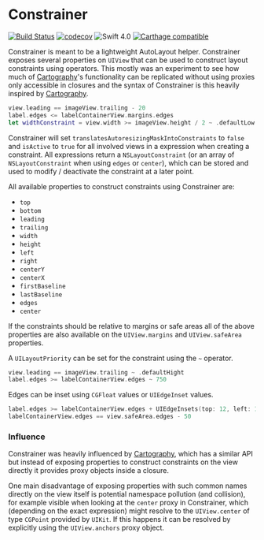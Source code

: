 # Constrainer

[![Build Status](https://travis-ci.org/daehn/Constrainer.svg?branch=develop)](https://travis-ci.org/daehn/Constrainer) [![codecov](https://codecov.io/gh/daehn/Constrainer/branch/develop/graph/badge.svg)](https://codecov.io/gh/daehn/Constrainer) ![Swift 4.0](https://img.shields.io/badge/Swift-4.0-orange.svg?style=flat)
[![Carthage compatible](https://img.shields.io/badge/Carthage-compatible-4BC51D.svg?style=flat)](https://github.com/Carthage/Carthage)

Constrainer is meant to be a lightweight AutoLayout helper. Constrainer exposes several properties on `UIView` that can be used to construct layout constraints using operators. This mostly was an experiment to see how much of [Cartography](https://github.com/robb/Cartography)'s functionality can be replicated without using proxies only accessible in closures and the syntax of Constrainer is this heavily inspired by [Cartography](https://github.com/robb/Cartography).

```swift
view.leading == imageView.trailing - 20
label.edges <= labelContainerView.margins.edges
let widthConstraint = view.width >= imageView.height / 2 ~ .defaultLow
```

Constrainer will set `translatesAutoresizingMaskIntoConstraints` to `false` and `isActive` to `true` for all involved views in a expression when creating a constraint.
All expressions return a `NSLayoutConstraint` (or an array of `NSLayoutConstraint` when using `edges` or `center`), which can be stored and used to modify / deactivate the constraint at a later point.

All available properties to construct constraints using Constrainer are:

* `top`
* `bottom`
* `leading`
* `trailing`
* `width`
* `height`
* `left`
* `right`
* `centerY`
* `centerX`
* `firstBaseline`
* `lastBaseline`
* `edges`
* `center`

If the constraints should be relative to margins or safe areas all of the above properties are also available on the `UIView.margins` and `UIView.safeArea` properties.

A `UILayoutPriority` can be set for the constraint using the `~` operator.

```swift
view.leading == imageView.trailing ~ .defaultHight
label.edges >= labelContainerView.edges ~ 750
```

Edges can be inset using `CGFloat` values or `UIEdgeInset` values.

```swift
label.edges >= labelContainerView.edges + UIEdgeInsets(top: 12, left: 16, bottom: -8, right: -42)
labelContainerView.edges == view.safeArea.edges - 50
```

### Influence

Constrainer was heavily influenced by [Cartography](https://github.com/robb/Cartography), which has a similar API but instead of exposing properties to construct constraints on the view directly it provides proxy objects inside a closure.

One main disadvantage of exposing properties with such common names directly on the view itself is potential namespace pollution (and collision), for example visible when looking at the `center` proxy in Constrainer, which (depending on the exact expression) might resolve to the `UIView.center` of type `CGPoint` provided by `UIKit`. If this happens it can be resolved by explicitly using the `UIView.anchors` proxy object.
